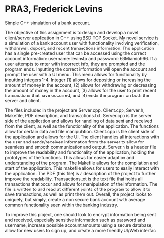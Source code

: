 # PRA3, Frederick Levins

Simple C++ simulation of a bank account.

The objective of this assignment is to design and develop a novel client/server
application in C++ using BSD TCP Socket. My novel service is a simulation of a bank
account user with functionality involving verification, withdrawal, deposit, and recent
transactions information. The application has a single pre-created user that can be
accessed using the correct account information: username: levinsfp and password:
66Miamioh66. If a user attempts to enter with incorrect info, they are prompted and the
program ends. Inputting the correct information will open the account and prompt the
user with a UI menu. This menu allows for functionality by inputting integers 1-4. Integer
(1) allows for depositing or increasing the amount of money in the account, (2) allows for
withdrawing or decreasing the amount of money in the account, (3) allows for the user to
print recent transactions that have occurred, and (4) ends the program on both the server
and client.

The files included in the project are Server.cpp. Client.cpp, Server.h, Makefile,
PDF description, and transactions.txt. Server.cpp is the server side of the application and
allows for handling of data sent and received from the client, as well as the functionality
of the application. The functions allow for certain data and file manipulation. Client.cpp
is the client side of the application and allows for the UI. The client handles all
interactions with the user and sends/receives information from the server to allow for
seamless and smooth communication and output. Server.h is a header file to improve the
readability and functionality of the application, holding the prototypes of the functions.
This allows for easier adaption and understanding of the program. The Makefile allows
for the compilation and start of the application. This makefile allows for users to easily
interact with the application. The PDF (this file) is a description of the project to further
improve the readability. Transactions.txt is the text file that holds all transactions that
occur and allows for manipulation of the information. The file is written to and read at
different points of the program to allow it to save transactions, as well as print them out.
Overall, the project looks to uniquely, but simply, create a non secure bank account with
average common functionality seen within the banking industry.

To improve this project, one should look to encrypt information being sent and
received, especially sensitive information such as password and username, increase
possible account amounts using a secure database, allow for new users to sign up, and
create a more friendly UI/Web interfac
